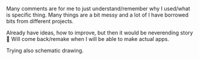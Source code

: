 Many comments are for me to just understand/remember why I used/what is specific thing.
Many things are a bit messy and a lot of I have borrowed bits from different projects.

Already have ideas, how to improve, but then it would be neverending story 🙂
Will come back/remake when I will be able to make actual apps.

Trying also schematic drawing.
